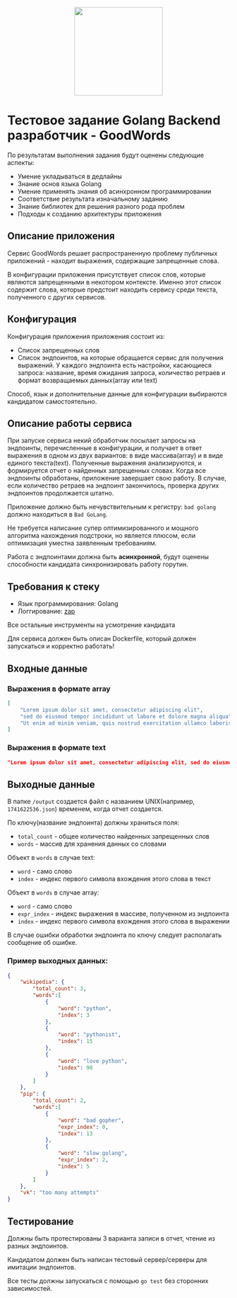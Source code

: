<p align="center">
    <img src="https://www.clipartmax.com/png/full/470-4708465_the-mascot-literally-looks-like-its-either-vision-gopher-golang.png" width="200px"/>
</p>

# Тестовое задание Golang Backend разработчик - GoodWords

По результатам выполнения задания будут оценены следующие аспекты:
- Умение укладываться в дедлайны
- Знание основ языка Golang
- Умение применять знания об асинхронном программировании
- Соответствие результата изначальному заданию
- Знание библиотек для решения разного рода проблем
- Подходы к созданию архитектуры приложения

## Описание приложения
Сервис GoodWords решает распространенную проблему публичных приложений - находит выражения, содержащие запрещенные слова. 

В конфигурации приложения присутствует список слов, которые являются запрещенными в некотором контексте. Именно этот список содержит слова, которые предстоит находить сервису среди текста, полученного с других сервисов.

## Конфигурация
Конфигурация приложения приложения состоит из:
- Список запрещенных слов
- Список эндпоинтов, на которые обращается сервис для получения выражений. У каждого эндпоинта есть настройки, касающиеся запроса: название, время ожидания запроса, количество ретраев и формат возвращаемых данных(array или text)

Способ, язык и дополнительные данные для конфигурации выбираются кандидатом самостоятельно.

## Описание работы сервиса
При запуске сервиса некий обработчик посылает запросы на эндпоинты, перечисленные в конфигурации, и получает в ответ выражения в одном из двух вариантов: в виде массива(array) и в виде единого текста(text). Полученные выражения анализируются, и формируется отчет о найденных запрещенных словах. Когда все эндпоинты обработаны, приложение завершает свою работу.
В случае, если количество ретраев на эндпоинт закончилось, проверка других эндпоинтов продолжается штатно.

Приложение должно быть нечувствительным к регистру: `bad golang` должно находиться в `Bad GoLang`.

Не требуется написание супер оптимизированного и мощного алгоритма нахождения подстроки, но является плюсом, если оптимизация уместна заявленным требованиям.

Работа с эндпоинтами должна быть **асинхронной**, будут оценены способности кандидата синхронизировать работу горутин.

## Требования к стеку
- Язык программирования: Golang
- Логгирование: [zap](https://github.com/uber-go/zap)

Все остальные инструменты на усмотрение кандидата

Для сервиса должен быть описан Dockerfile, который должен запускаться и корректно работать!
## Входные данные
### Выражения в формате array
```json
[
    "Lorem ipsum dolor sit amet, consectetur adipiscing elit",
    "sed do eiusmod tempor incididunt ut labore et dolore magna aliqua",
    "Ut enim ad minim veniam, quis nostrud exercitation ullamco laboris nisi ut aliquip ex ea commodo consequat"
]
```

### Выражения в формате text
```json
"Lorem ipsum dolor sit amet, consectetur adipiscing elit, sed do eiusmod tempor incididunt ut labore et dolore magna aliqua. Ut enim ad minim veniam, quis nostrud exercitation ullamco laboris nisi ut aliquip ex ea commodo consequat"
```

## Выходные данные
В папке `/output` создается файл с названием UNIX(например, `1741622536.json`) временем, когда отчет создается.

По ключу(название эндпоинта) должны храниться поля:
- `total_count` - общее количество найденных запрещенных слов
- `words` - массив для хранения данных со словами

Объект в `words` в случае text:
- `word` - само слово
- `index` - индекс первого символа вхождения этого слова в текст

Объект в `words` в случае array:
- `word` - само слово
- `expr_index` - индекс выражения в массиве, полученном из эндпоинта
- `index` - индекс первого символа вхождения этого слова в выражении

В случае ошибки обработки эндпоинта по ключу следует располагать сообщение об ошибке.

### Пример выходных данных:
```json
{
    "wikipedia": {
        "total_count": 3,
        "words":[
            {
                "word": "python",
                "index": 3
            },
            {
                "word": "pythonist",
                "index": 15
            },
            {
                "word": "love python",
                "index": 90
            }
        ]
    },
    "pip": {
        "total_count": 2,
        "words":[
            {
                "word": "bad gopher",
                "expr_index": 0,
                "index": 13
            },
            {
                "word": "slow golang",
                "expr_index": 2,
                "index": 5
            }
        ]
    },
    "vk": "too many attempts"
}
```

## Тестирование
Должны быть протестированы 3 варианта записи в отчет, чтение из разных эндпоинтов.

Кандидатом должен быть написан тестовый сервер/серверы для имитации эндпоинтов. 

Все тесты должны запускаться с помощью `go test` без сторонних зависимостей.

